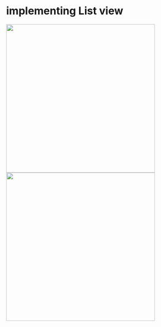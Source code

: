 # implementing List view
<img width="400" src="https://github.com/younes-makhchan/List/assets/74161217/09034312-336a-4c91-8b94-71c45c522afa" />
<img width="400" src="https://github.com/younes-makhchan/List/assets/74161217/a643a25e-edc9-4975-a3f3-ae71209b35e7"/>

